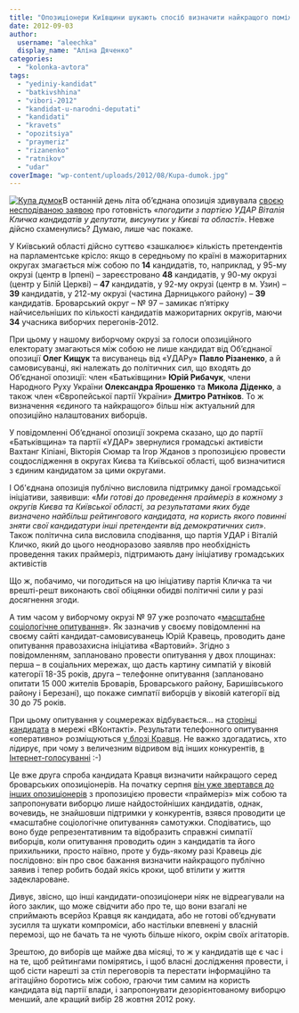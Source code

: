 ```yaml
---
title: "Опозиціонери Київщини шукають спосіб визначити найкращого поміж себе?"
date: 2012-09-03
author: 
  username: "aleechka"
  display_name: "Аліна Дяченко"
categories: 
  - "kolonka-avtora"
tags: 
  - "yediniy-kandidat"
  - "batkivshhina"
  - "vibori-2012"
  - "kandidat-u-narodni-deputati"
  - "kandidati"
  - "kravets"
  - "opozitsiya"
  - "praymeriz"
  - "rizanenko"
  - "ratnikov"
  - "udar"
coverImage: "wp-content/uploads/2012/08/Kupa-dumok.jpg"
---
```


[![](https://mpz.brovary.org/wp-content/uploads/2012/08/Kupa-dumok.jpg "Купа думок")](https://mpz.brovary.org/wp-content/uploads/2012/08/Kupa-dumok.jpg)В останній день літа об’єднана опозиція здивувала [своєю несподіваною заявою](https://ua.korrespondent.net/ukraine/politics/1389808-batkivshchina-gotova-znyati-svoyih-kandidativ-u-kievi-ta-oblasti-na-korist-partiyi-klichka) про готовність «_погодити з партією УДАР Віталія Кличка кандидатів у депутати, висунутих у Києві та області_». Невже дійсно схаменулись? Думаю, лише час покаже.

У Київський області дійсно суттєво «зашкалює» кількість претендентів на парламентське крісло: якщо в середньому по країні в мажоритарних округах змагається між собою по **14** кандидатів, то, наприклад, у 95-му окрузі (центр в Ірпені) – зареєстровано **48** кандидатів, у 90-му окрузі (центр у Білій Церкві) – **47** кандидатів, у 92-му окрузі (центр в м. Узин) – **39** кандидатів, у 212-му окрузі (частина Дарницького району) – **39** кандидатів. Броварський округ – № 97 – замикає п’ятірку найчисельніших по кількості кандидатів мажоритарних округів, маючи **34** учасника виборчих перегонів-2012.

При цьому у нашому виборчому окрузі за голоси опозиційного електорату змагаються між собою не лише кандидат від Об’єднаної опозиції **Олег Кищук** та висуванець від «УДАРу» **Павло Різаненко**, а й самовисуванці, які належать до політичних сил, що входять до Об’єднаної опозиції: член «Батьківщини» **Юрій Рибачук**, члени Народного Руху України **Олександра Ярошенко** та **Микола Діденко**, а також член «Європейської партії України» **Дмитро Ратніков**. То ж визначення «єдиного та найкращого» більш ніж актуальний для опозиційно налаштованих виборців.

У повідомленні Об’єднаної опозиції зокрема сказано, що до партії «Батьківщина» та партії «УДАР» звернулися громадські активісти Вахтанг Кіпіані, Вікторія Сюмар та Ігор Жданов з пропозицією провести соцдослідження в округах Києва та Київської області, щоб визначитися з єдиним кандидатом за цими округами.

І Об'єднана опозиція публічно висловила підтримку даної громадської ініціативи, заявивши: «_Ми готові до проведення праймеріз в кожному з округів Києва та Київської області, за результатами яких буде визначено найбільш рейтингового кандидата, на користь якого повинні зняти свої кандидатури інші претенденти від демократичних сил_». Також політична сила висловила сподівання, що партія УДАР і Віталій Кличко, який до цього неодноразово заявляв про необхідність проведення таких праймеріз, підтримають дану ініціативу громадських активістів

Що ж, побачимо, чи погодиться на цю ініціативу партія Кличка та чи врешті-решт виконають свої обіцянки обидві політичні сили у разі досягнення згоди.

А тим часом у виборчому окрузі № 97 уже розпочато «[масштабне соціологічне опитування](https://kravec.org/%d1%80%d0%be%d0%b7%d0%bf%d0%be%d1%87%d0%b0%d0%bb%d0%be%d1%81%d1%8f-%d0%bd%d0%b0%d0%b9%d0%b1%d1%96%d0%bb%d1%8c%d1%88%d0%b5-%d1%81%d0%be%d1%86%d1%96%d0%be%d0%bb%d0%be%d0%b3%d1%96%d1%87%d0%bd%d0%b5/)». Як зазначив у своєму повідомленні на своєму сайті кандидат-самовисуванець Юрій Кравець, проводить дане опитування правозахисна ініціатива «Вартовий». Згідно з повідомленням, заплановано провести опитування у двох площинах: перша – в соціальних мережах, що дасть картину симпатій у віковій категорії 18-35 років, друга – телефонне опитування (заплановано опитати 15 000 жителів Броварів, Броварського району, Баришівського району і Березані), що покаже симпатії виборців у віковій категорії від 30 до 75 років.

При цьому опитування у соцмережах відбувається… на [сторінці кандидата](https://vk.com/id86473155) в мережі «ВКонтакті». Результати телефонного опитування «оперативно» розміщуються [у блозі Кравця](https://kravec.org/). Не важко здогадатись, хто лідирує, при чому з величезним відривом від інших конкурентів, [в Інтернет-голосуванні](https://vk.com/wall86473155_1255) :-)

Це вже друга спроба кандидата Кравця визначити найкращого серед броварських опозиціонерів. На початку серпня [він уже звертався до інших опозиціонерів](https://mpz.brovary.org/proti-vladnogo-kandidata-maye-borotis-1-a-ne-15-opozitsioneriv/) з пропозицією провести «праймеріз» між собою та запропонувати виборцю лише найдостойніших кандидатів, однак, вочевидь, не знайшовши підтримки у конкурентів, взявся проводити це «масштабне соціологічне опитування» самотужки. Сподіватись, що воно буде репрезентативним та відобразить справжні симпатії виборців, коли опитування проводить один з кандидатів та його прихильники, просто наївно, проте у будь-якому разі Кравець діє послідовно: він про своє бажання визначити найкращого публічно заявив і тепер робить бодай якісь кроки, щоб втілити у життя задеклароване.

Дивує, звісно, що інші кандидати-опозиціонери ніяк не відреагували на його заклик, що може свідчити або про те, що вони взагалі не сприймають всерйоз Кравця як кандидата, або не готові об’єднувати зусилля та шукати компроміси, або настільки впевнені у власній перемозі, що не бачать та не чують більше нікого, окрім своїх агітаторів.

Зрештою, до виборів ще майже два місяці, то ж у кандидатів ще є час і на те, щоб рейтингами помірятись, і щоб власні дослідження провести, і щоб сісти нарешті за стіл переговорів та перестати інформаційно та агітаційно боротись між собою, граючи тим самим на користь кандидата від партії влади, і запропонувати дезорієнтованому виборцю менший, але кращий вибір 28 жовтня 2012 року.
